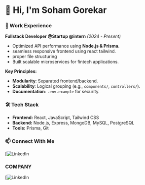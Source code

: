 # 👋 Hi, I'm Soham Gorekar  

### 💼 Work Experience  
**Fullstack Developer @Startup @intern** *(2024 - Present)*  
- Optimized API performance using **Node.js & Prisma**.
- seamless responsive frontend using react tailwind.
- proper file structuring  
- Built scalable microservices for fintech applications.

**Key Principles:**  
- **Modularity**: Separated frontend/backend.  
- **Scalability**: Logical grouping (e.g., `components/`, `controllers/`).  
- **Documentation**: `.env.example` for security.

### 🛠️ Tech Stack  
- **Frontend:** React, JavaScript, Tailwind CSS  
- **Backend:** Node.js, Express, MongoDB, MySQL, PostgreSQL  
- **Tools:** Prisma, Git    

### 📫 Connect With Me  
[![LinkedIn](https://www.linkedin.com/in/soham-gorekar-2387bb290/)

### COMPANY
[![LinkedIn]([https://www.linkedin.com/company/yogineers-texhnology-private-limitied])
